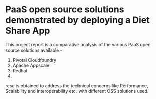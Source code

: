 # PaaS open source solutions demonstrated by deploying a Diet Share App
This project report is a comparative analysis of the various PaaS open source solutions available - 
1. Pivotal Cloudfoundry
2. Apache Appscale
3. Redhat 
4. 
results obtained to address the technical concerns like Performance, Scalability and Interoperability etc. with different OSS solutions used.

